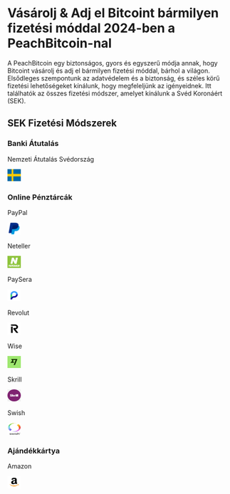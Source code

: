 <body class="payment-methods-page">

# Vásárolj & Adj el Bitcoint bármilyen fizetési móddal 2024-ben a PeachBitcoin-nal

A PeachBitcoin egy biztonságos, gyors és egyszerű módja annak, hogy Bitcoint vásárolj és adj el bármilyen fizetési móddal, bárhol a világon. Elsődleges szempontunk az adatvédelem és a biztonság, és széles körű fizetési lehetőségeket kínálunk, hogy megfeleljünk az igényeidnek. Itt találhatók az összes fizetési módszer, amelyet kínálunk a Svéd Koronáért (SEK).

## SEK Fizetési Módszerek

### Banki Átutalás

<div class="payment-grid">
    <div class="payment-grid-item">
        <p>Nemzeti Átutalás Svédország</p> 
        <img src="/img/faq/logoimg/swedenflag.png" width="30px" height="27px" alt="Bitcoint vásárolj Nemzeti Átutalással Svédországban, Bitcoint adj el Nemzeti Átutalással Svédországban">
    </div>
</div>

### Online Pénztárcák

<div class="payment-grid">
    <div class="payment-grid-item">
        <p>PayPal</p>
        <img src="/img/faq/logoimg/paypal.png" width="30px" height="27px" alt="Bitcoint vásárolj PayPal-lal, Bitcoint adj el PayPal-lal">
    </div>
    <div class="payment-grid-item">
        <p>Neteller</p> 
        <img src="/img/faq/logoimg/neteller.png" width="30px" height="27px" alt="Bitcoint vásárolj Neteller-rel, Bitcoint adj el Neteller-rel">
    </div>
    <div class="payment-grid-item">
        <p>PaySera</p> 
        <img src="/img/faq/logoimg/paysera.png" width="30px" height="27px" alt="Bitcoint vásárolj PaySera-val, Bitcoint adj el PaySera-val">
    </div>
    <div class="payment-grid-item">
        <p>Revolut</p> 
        <img src="/img/faq/logoimg/revolut.png" width="30px" height="27px" alt="Bitcoint vásárolj Revolut-tal, Bitcoint adj el Revolut-tal">
    </div>
    <div class="payment-grid-item">
        <p>Wise</p>
        <img src="/img/faq/logoimg/wise.png" width="30px" height="27px" alt="Bitcoint vásárolj Wise-szal, Bitcoint adj el Wise-szal">
    </div>
    <div class="payment-grid-item">
        <p>Skrill</p> 
        <img src="/img/faq/logoimg/skrill.png" width="30px" height="27px" alt="Bitcoint vásárolj Skrill-lel, Bitcoint adj el Skrill-lel">
    </div>
    <div class="payment-grid-item">
        <p>Swish</p>
        <img src="/img/faq/logoimg/swishlogo.png" width="30px" height="27px" alt="Bitcoint vásárolj Swish-szal, Bitcoint adj el Swish-szal">
    </div>
</div>

### Ajándékkártya

<div class="payment-grid">
    <div class="payment-grid-item">
        <p>Amazon</p> 
        <img src="/img/faq/logoimg/amazon.png" width="30px" height="27px" alt="Bitcoint vásárolj Amazon ajándékkártyával, Bitcoint adj el Amazon ajándékkártyával">
    </div>
</div>

</body>
